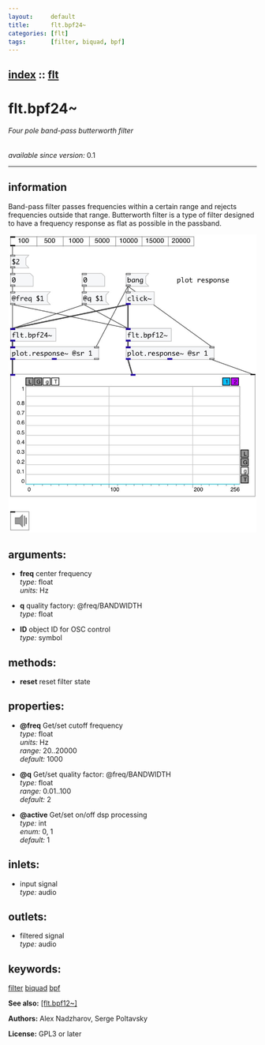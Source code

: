 ```yaml
---
layout:     default
title:      flt.bpf24~
categories: [flt]
tags:       [filter, biquad, bpf]
---
```

[index](index.html) :: [flt](category_flt.html)
---

# flt.bpf24~

###### Four pole band-pass butterworth filter

*available since version:* 0.1

---


## information
Band-pass filter passes frequencies within a certain range and rejects frequencies outside that range. Butterworth filter is a type of filter designed to have a frequency response as flat as possible in the passband.


[![example](../examples/img/flt.bpf24~.jpg)](../examples/pd/flt.bpf24~.pd)



## arguments:

* **freq**
center frequency<br>
_type:_ float<br>
_units:_ Hz<br>

* **q**
quality factory: @freq/BANDWIDTH<br>
_type:_ float<br>

* **ID**
object ID for OSC control<br>
_type:_ symbol<br>



## methods:

* **reset**
reset filter state<br>




## properties:

* **@freq** 
Get/set cutoff frequency<br>
_type:_ float<br>
_units:_ Hz<br>
_range:_ 20..20000<br>
_default:_ 1000<br>

* **@q** 
Get/set quality factor: @freq/BANDWIDTH<br>
_type:_ float<br>
_range:_ 0.01..100<br>
_default:_ 2<br>

* **@active** 
Get/set on/off dsp processing<br>
_type:_ int<br>
_enum:_ 0, 1<br>
_default:_ 1<br>



## inlets:

* input signal<br>
_type:_ audio



## outlets:

* filtered signal<br>
_type:_ audio



## keywords:

[filter](keywords/filter.html)
[biquad](keywords/biquad.html)
[bpf](keywords/bpf.html)



**See also:**
[\[flt.bpf12~\]](flt.bpf12~.html)




**Authors:** Alex Nadzharov, Serge Poltavsky




**License:** GPL3 or later





